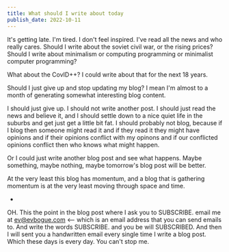 ```yaml
---
title: What should I write about today
publish_date: 2022-10-11
---
```


It's getting late. I'm tired. I don't feel inspired. I've read all the news and who really cares. Should I write about the soviet civil war, or the rising prices? Should I write about minimalism or computing programming or minimalist computer programming?

What about the CovID++? I could write about that for the next 18 years.

Should I just give up and stop updating my blog? I mean I'm almost to a month of generating somewhat interesting blog content. 

I should just give up. I should not write another post. I should just read the news and believe it, and I should settle down to a nice quiet life in the suburbs and get just get a little bit fat. I should probably not blog, because if I blog then someone might read it and if they read it they might have opinions and if their opinions conflict with my opinons and if our conflicted opinions conflict then who knows what might happen.

Or I could just write another blog post and see what happens. Maybe something, maybe nothing, maybe tomorrow's blog post will be better.

At the very least this blog has momentum, and a blog that is gathering momentum is at the very least moving through space and time.

+ 

OH. This the point in the blog post where I ask you to SUBSCRIBE. email me at ev@evbogue.com <-- which is an email address that you can send emails to. And write the words SUBSCRIBE. and you be will SUBSCRIBED. And then I will sent you a handwritten email every single time I write a blog post. Which these days is every day. You can't stop me.
